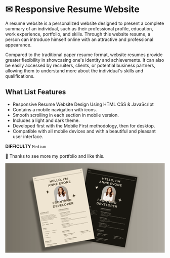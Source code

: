 # ✉ Responsive Resume Website

A resume website is a personalized website designed to present a complete summary of an individual, such as their professional profile, education, work experience, portfolio, and skills. Through this website resume, a person can introduce himself online with an attractive and professional appearance.

Compared to the traditional paper resume format, website resumes provide greater flexibility in showcasing one's identity and achievements. It can also be easily accessed by recruiters, clients, or potential business partners, allowing them to understand more about the individual's skills and qualifications.

## What List Features
- Responsive Resume Website Design Using HTML CSS & JavaScript
- Contains a mobile navigation with icons.
- Smooth scrolling in each section in mobile version.
- Includes a light and dark theme.
- Developed first with the Mobile First methodology, then for desktop.
- Compatible with all mobile devices and with a beautiful and pleasant user interface.

<b>DIFFICULTY</b>
`Medium`

💙 Thanks to see more my portfolio and like this.

![preview img](/preview.png)
